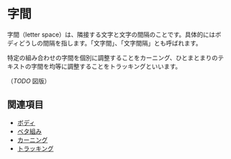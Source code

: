 # 字間

字間（letter space）は、隣接する文字と文字の間隔のことです。具体的にはボディどうしの間隔を指します。「文字間」、「文字間隔」とも呼ばれます。

特定の組み合わせの字間を個別に調整することをカーニング、ひとまとまりのテキストの字間を均等に調整することをトラッキングといいます。

（*TODO* 図版）

## 関連項目

- [ボディ](./body.md)
- [ベタ組み](./betagumi.md)
- [カーニング](./kerning.md)
- [トラッキング](./tracking.md)
